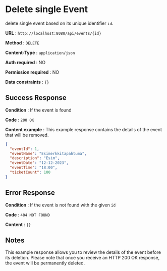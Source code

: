 # Delete single Event

delete single event based on its unique identifier `id`.

**URL** : `http://localhost:8080/api/events/{id}`

**Method** : `DELETE`

**Content-Type** : `application/json`

**Auth required** : NO

**Permission required** : NO

**Data constraints** : `{}`

## Success Response

**Condition** : If the event is found

**Code** : `200 OK`

**Content example** : This example response contains the details of the event that will be removed.

```json
{
  "eventId": 1,
  "eventName": "Esimerkkitapahtuma",
  "description": "Esim",
  "eventDate": "12-12-2023",
  "eventTime": "18:00",
  "ticketCount": 100
}
```

## Error Response

**Condition** : If the event is not found with the given `id`

**Code** : `404 NOT FOUND`

**Content** : `{}`

## Notes

This example response allows you to review the details of the event before its deletion. Please note that once you receive an HTTP 200 OK response, the event will be permanently deleted.
